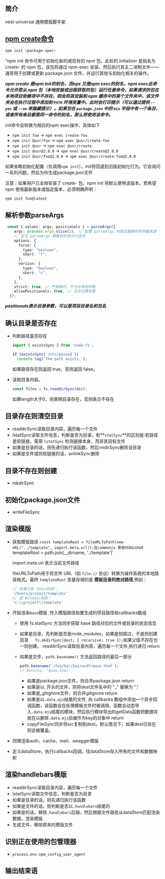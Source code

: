 

## 简介

nest-universal 通用模版脚手架

## [npm create命令](https://docs.npmjs.com/cli/v8/commands/npm-init)

```bash
npm init <package-spec> 
```

"npm init 命令可用于初始化新的或现有的 npm 包。此处的 initializer 是指名为 create- 的 npm 包，该包将通过 npm-exec 安装，然后执行其主二进制文件——通常用于创建或更新 package.json 文件，并运行其他与初始化相关的操作。

***npm create 是npm init的别名，而npx 又是npm exec的别名，npm exec此命令允许您从 npm 包（本地安装或远程获取的包）运行任意命令，如果请求的包在本地项目依赖项中不存在，则会将其安装到 npm 缓存中的某个文件夹中，该文件夹会在执行过程中添加到 `PATH` 环境变量中。此时会打印提示（可以通过提供 `--yes` 或 `--no` 来隐藏提示）。如果包在 `package.json` 中的 `bin` 字段中有一个条目，或者所有条目都是同一命令的别名，那么将使用该命令。***

init命令会转换为相应的npm exec操作，具体如下

- `npm init foo` -> `npm exec create-foo`
- `npm init @usr/foo` -> `npm exec @usr/create-foo`
- `npm init @usr` -> `npm exec @usr/create`
- `npm init @usr@2.0.0` -> `npm exec @usr/create@2.0.0`
- `npm init @usr/foo@2.0.0` -> `npm exec @usr/create-foo@2.0.0`

如果省略初始化配置（仅调用`npm init`），init将回退到旧版初始化行为。它会询问一系列问题，然后为你生成package.json文件



注意：如果用户已全局安装了 create- 包，npm init 将默认使用该版本。若希望 npm 使用最新版本或指定版本，必须明确声明：

```bash
npm init foo@latest
```

## 解析参数parseArgs

```typescript
 const { values: argv, positionals } = parseArgs({
    args: process.argv.slice(2), // 配置 parseArgs 时指定要解析的参数来源
    // 定义 parseArgs 要解析的命令行选项
    options: {
      force: {
        type: "boolean",
        short: "f",
      },
      version: {
        type: "boolean",
        short: "v",
      },
    },
    strict: true, // 严格模式，不允许未知参数
    allowPositionals: true, // 允许位置参数
  });
```

***positionals表示目录参数，可以是项目目录名和包名***

## 确认目录是否存在

- 判断路径是否存在

  ```js
  import { existsSync } from 'node:fs';
  
  if (existsSync('/etc/passwd'))
    console.log('The path exists.');
  ```

  如果路径存在则返回 true，否则返回 false。

- 读取目录内容。

  ```js
  const files = fs.readdirSync(dir);
  ```

  如果length大于0，则表明目录存在，否则表示不存在

## 目录存在则清空目录

- readdirSync读取目录内容，遍历每一个文件
- lstatSync读取文件信息，判断是否为目录，和**`statSync`**的区别是:若路径是软链接，需用 `lstatSync` 检测链接本身，而非其目标文件
- 如果是目录的话，则先递归执行该函数，然后rmdirSync删除该目录
- 如果是文件或则软链接的话，unlinkSync删除

## 目录不存在则创建

- mkdirSync

## 初始化package.json文件

- writeFileSync

## 渲染模版

- 获取模版路径 `const templateRoot = fileURLToPath(new URL("../template", import.meta.url));在commonjs 等效代码`const templateRoot = path.join(__dirname, '../template')`

  import.meta.url 表示当前文件路径

  fileURLToPath用于将文件 URL（如 `file://` 协议）转换为操作系统的本地路径格式。最终 `templateRoot` 变量存储的是 **模板目录的绝对路径**,例如：

  ```js
  // 结果示例（Unix系统）：
  '/Users/project/template'
  // 或 Windows系统：
  'C:\\project\\template'
  ```

- 开始渲染`base`模版 ,传入模版路径和要生成的项目路径和callbacks数组

  - 使用 fs.statSync 方法同步获取 base 路径对应的文件或目录的状态信息

  - 如果是目录，先判断是否是node_modules，如果是则跳过，不是则创建目录`   fs.mkdirSync(dest, { recursive: true });`如果父级不存在也一同创建。 readdirSync读取目录内容，遍历每一个文件,执行递归 return

  - 如果是文件，`path.basename()` 方法返回路径的最后一部分

    ```js
    path.basename('/foo/bar/baz/asdf/quux.html');
    // Returns: 'quux.html'
    ```

    - 如果是package.json文件，则合并package.json return
    - 如果是以`_`开头的文件，则将dest文件名中的 "_" 替换为 "."
    - 如果是_gitignore文件，则合并gitignore return
    - 如果是以`.data.mjs`结尾的文件, 向 callbacks 数组中添加一个异步回调函数，该函数会在处理模板文件时被调用，函数会动态导入`.data.mjs`结尾的模块，然后执行模块导出的getData函数把数据存放在以删除`.data.mjs`后缀作为key的对象中 return
    - copyFileSync同步将src复制到dest。默认情况下，如果dest已存在则会被覆盖。

- 同理渲染auth、cache、mail、swagger模版
- 定义dataStore，执行callbacks回调，往dataStore存入所有的文件和数据映射

## 渲染handlebars模版

- readdirSync读取目录内容，遍历每一个文件
- lstatSync读取文件信息，判断是否为目录
- 如果是目录的话，则先递归执行该函数
- 如果是文件的话，则判断是否以`.handlebars`结尾的
- 如果是的话，移除`.handlebars`后缀，然后根据文件路径从dataStore匹配渲染数据，渲染模版
- 生成文件，移除原来的模版文件

## 识别正在使用的包管理器

- `process.env.npm_config_user_agent`

## 输出结束语



